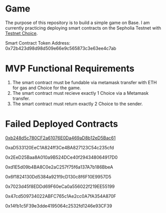 # Game

The purpose of this repository is to build a simple game on Base. 
I am currently practicing deploying smart contracts on the Sepholia Testnet with [Testnet Choice](https://sepolia.basescan.org/token/0x72b423d98d98d509e66e9c565873c3e63ee4c7ab).

Smart Contract Token Address: 0x72b423d98d98d509e66e9c565873c3e63ee4c7ab

# MVP Functional Requirements
1. The smart contract must be fundable via metamask transfer with ETH for gas and Choice for the game.
2. The smart contract must recieve exactly 1 Choice via a Metamask transfer.
3. The smart contract must return exactly 2 Choice to the sender.

# Failed Deployed Contracts

[0xb248d5c780CF2a61076E0Da469aD8b12eD5Bac61](https://sepolia.basescan.org/address/0xb248d5c780cf2a61076e0da469ad8b12ed5bac61#tokentxns)

0xaD533120EeC1A824ff3Ce4BA827123C54c235cfd

0x2EeD25Baa8A010a9B524DCe40f294348064917D0

0xd1E5d09b4BA8C0e2aC257f75f6a137A7b186BbeA

0x6f1824130Dd5384a921f9cD130c8f6F10E9957D5

0x7023d45f8EDDd69F60eCa0a556022f219EE55199

0x47cd509734022ABFC765c1Ae2cc0A7fA354A870F

0x14fb1c5F39e3dde4195064c2532fd1246e93CF39
